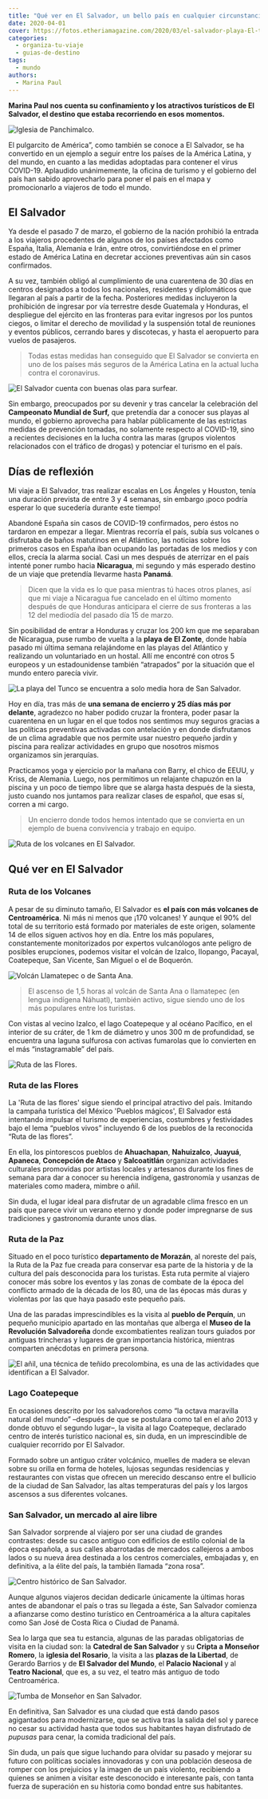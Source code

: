 ```yaml
---
title: "Qué ver en El Salvador, un bello país en cualquier circunstancia"
date: 2020-04-01
cover: https://fotos.etheriamagazine.com/2020/03/el-salvador-playa-El-tunco.jpg
categories: 
  - organiza-tu-viaje
  - guias-de-destino
tags: 
  - mundo
authors: 
  - Marina Paul
---
```


**Marina Paul nos cuenta su confinamiento y los atractivos turísticos de El Salvador, el 
destino que estaba recorriendo en esos momentos.** 

![Iglesia de Panchimalco.](https://fotos.etheriamagazine.com/2020/03/viajar-sola-Iglesia-Panchimalco.jpg "Iglesia de Panchimalco. © O.T. El Salvador")

El pulgarcito de América”, como también se conoce a El Salvador, se ha convertido en un 
ejemplo a seguir entre los países de la América Latina, y del mundo, en cuanto a las 
medidas adoptadas para contener el virus COVID-19. Aplaudido unánimemente, la oficina de 
turismo y el gobierno del país han sabido aprovecharlo para poner el país en el mapa y 
promocionarlo a viajeros de todo el mundo. 

## El Salvador

Ya desde el pasado 7 de marzo, el gobierno de la nación prohibió la entrada a los 
viajeros procedentes de algunos de los países afectados como España, Italia, Alemania e 
Irán, entre otros, convirtiéndose en el primer estado de América Latina en decretar 
acciones preventivas aún sin casos confirmados. 

A su vez, también obligó al cumplimiento de una cuarentena de 30 días en centros 
designados a todos los nacionales, residentes y diplomáticos que llegaran al país a 
partir de la fecha. Posteriores medidas incluyeron la prohibición de ingresar por vía 
terrestre desde Guatemala y Honduras, el despliegue del ejército en las fronteras para 
evitar ingresos por los puntos ciegos, o limitar el derecho de movilidad y la suspensión 
total de reuniones y eventos públicos, cerrando bares y discotecas, y hasta el 
aeropuerto para vuelos de pasajeros. 

> Todas estas medidas han conseguido que El Salvador se convierta en uno de los países más 
> seguros de la América Latina en la actual lucha contra el coronavirus. 

![El Salvador cuenta con buenas olas para surfear.](https://fotos.etheriamagazine.com/2020/03/el-salvador-surf-playa.jpg "El Salvador cuenta con buenas olas para surfear. © O.T. El Salvador")

Sin embargo, preocupados por su devenir y tras cancelar la celebración del **Campeonato 
Mundial de Surf,** que pretendía dar a conocer sus playas al mundo, el gobierno 
aprovecha para hablar públicamente de las estrictas medidas de prevención tomadas, no 
solamente respecto al COVID-19, sino a recientes decisiones en la lucha contra las maras 
(grupos violentos relacionados con el tráfico de drogas) y potenciar el turismo en el 
país. 

## Días de reflexión

Mi viaje a El Salvador, tras realizar escalas en Los Ángeles y Houston, tenía una 
duración prevista de entre 3 y 4 semanas, sin embargo ¡poco podría esperar lo que 
sucedería durante este tiempo! 

Abandoné España sin casos de COVID-19 confirmados, pero éstos no tardaron en empezar a 
llegar. Mientras recorría el país, subía sus volcanes o disfrutaba de baños matutinos en 
el Atlántico, las noticias sobre los primeros casos en España iban ocupando las portadas 
de los medios y con ellos, crecía la alarma social. Casi un mes después de aterrizar en 
el país intenté poner rumbo hacia **Nicaragua**, mi segundo y más esperado destino de un 
viaje que pretendía llevarme hasta **Panamá**. 

> Dicen que la vida es lo que pasa mientras tú haces otros planes, así que mi viaje a 
> Nicaragua fue cancelado en el último momento después de que Honduras anticipara el 
> cierre de sus fronteras a las 12 del mediodía del pasado día 15 de marzo. 

Sin posibilidad de entrar a Honduras y cruzar los 200 km que me separaban de Nicaragua, 
puse rumbo de vuelta a la **playa de El Zonte**, donde había pasado mi última semana 
relajándome en las playas del Atlántico y realizando un voluntariado en un hostal. Allí 
me encontré con otros 5 europeos y un estadounidense también “atrapados” por la 
situación que el mundo entero parecía vivir. 

![La playa del Tunco se encuentra a solo media hora de San Salvador.](https://fotos.etheriamagazine.com/2020/03/el-salvador-playa-El-tunco.jpg "La playa del Tunco se encuentra a solo media hora de San Salvador. © O.T. El Salvador")

Hoy en día, tras más de **una semana de encierro y 25 días más por delante**, agradezco 
no haber podido cruzar la frontera, poder pasar la cuarentena en un lugar en el que 
todos nos sentimos muy seguros gracias a las políticas preventivas activadas con 
antelación y en donde disfrutamos de un clima agradable que nos permite usar nuestro 
pequeño jardín y piscina para realizar actividades en grupo que nosotros mismos 
organizamos sin jerarquías. 

Practicamos yoga y ejercicio por la mañana con Barry, el chico de EEUU, y Kriss, de 
Alemania. Luego, nos permitimos un relajante chapuzón en la piscina y un poco de tiempo 
libre que se alarga hasta después de la siesta, justo cuando nos juntamos para realizar 
clases de español, que esas sí, corren a mi cargo. 

> Un encierro donde todos hemos intentado que se convierta en un ejemplo de buena 
> convivencia y trabajo en equipo. 

![Ruta de los volcanes en El Salvador.](https://fotos.etheriamagazine.com/2020/03/ruta-volcanes-el-salvador.jpg "Ruta de los volcanes en El Salvador. ©OT El Salvador")

## Qué ver en El Salvador

### Ruta de los Volcanes

A pesar de su diminuto tamaño, El Salvador es **el país con más volcanes de 
Centroamérica**. Ni más ni menos que ¡170 volcanes! Y aunque el 90% del total de su 
territorio está formado por materiales de este origen, solamente 14 de ellos siguen 
activos hoy en día. Entre los más populares, constantemente monitorizados por expertos 
vulcanólogos ante peligro de posibles erupciones, podemos visitar el volcán de Izalco, 
Ilopango, Pacayal, Coatepeque, San Vicente, San Miguel o el de Boquerón. 

![Volcán Llamatepec o de Santa Ana.](https://fotos.etheriamagazine.com/2020/03/volcan-Ilamatepec-Santa-Ana.jpg "Volcán Llamatepec o de Santa Ana. © O.T. El Salvador")

> El ascenso de 1,5 horas al volcán de Santa Ana o Ilamatepec (en lengua indígena 
> Náhuatl), también activo, sigue siendo uno de los más populares entre los turistas. 

Con vistas al vecino Izalco, el lago Coatepeque y al océano Pacífico, en el interior de 
su cráter, de 1 km de diámetro y unos 300 m de profundidad, se encuentra una laguna 
sulfurosa con activas fumarolas que lo convierten en el más “instagramable” del país. 

![Ruta de las Flores.](https://fotos.etheriamagazine.com/2020/03/ruta-flores-el-salvador.jpg "Ruta de las Flores. © O.T. El Salvador")

### Ruta de las Flores

La 'Ruta de las flores' sigue siendo el principal atractivo del país. Imitando la 
campaña turística del México 'Pueblos mágicos', El Salvador está intentando impulsar el 
turismo de experiencias, costumbres y festividades bajo el lema “pueblos vivos” 
incluyendo 6 de los pueblos de la reconocida “Ruta de las flores”. 

En ella, los pintorescos pueblos de **Ahuachapan**, **Nahuizalco**, **Juayuá**, 
**Apaneca**, **Concepción de Ataco** y **Salcoatitlán** organizan actividades culturales 
promovidas por artistas locales y artesanos durante los fines de semana para dar a 
conocer su herencia indígena, gastronomía y usanzas de materiales como madera, mimbre o 
añil. 

Sin duda, el lugar ideal para disfrutar de un agradable clima fresco en un país que 
parece vivir un verano eterno y donde poder impregnarse de sus tradiciones y gastronomía 
durante unos días. 

### Ruta de la Paz

Situado en el poco turístico **departamento de Morazán**, al noreste del país, la Ruta 
de la Paz fue creada para conservar esa parte de la historia y de la cultura del país 
desconocida para los turistas. Esta ruta permite al viajero conocer más sobre los 
eventos y las zonas de combate de la época del conflicto armado de la década de los 80, 
una de las épocas más duras y violentas por las que haya pasado este pequeño país. 

Una de las paradas imprescindibles es la visita al **pueblo de Perquín**, un pequeño 
municipio apartado en las montañas que alberga el **Museo de la Revolución Salvadoreña** 
donde excombatientes realizan tours guiados por antiguas trincheras y lugares de gran 
importancia histórica, mientras comparten anécdotas en primera persona. 

![El añil, una técnica de teñido precolombina, es una de las actividades que identifican a El Salvador.](https://fotos.etheriamagazine.com/2020/03/el-salvador-Anil.jpg "El añil, una técnica de teñido precolombina, es una de las actividades que identifican a El Salvador. © O.T. ElSalvador")

### Lago Coatepeque

En ocasiones descrito por los salvadoreños como “la octava maravilla natural del mundo” 
–después de que se postulara como tal en el año 2013 y donde obtuvo el segundo lugar–, 
la visita al lago Coatepeque, declarado centro de interés turístico nacional es, sin 
duda, en un imprescindible de cualquier recorrido por El Salvador. 

Formado sobre un antiguo cráter volcánico, muelles de madera se elevan sobre su orilla 
en forma de hoteles, lujosas segundas residencias y restaurantes con vistas que ofrecen 
un merecido descanso entre el bullicio de la ciudad de San Salvador, las altas 
temperaturas del país y los largos ascensos a sus diferentes volcanes. 

### San Salvador, un mercado al aire libre

San Salvador sorprende al viajero por ser una ciudad de grandes contrastes: desde su 
casco antiguo con edificios de estilo colonial de la época española, a sus calles 
abarrotadas de mercados callejeros a ambos lados o su nueva área destinada a los centros 
comerciales, embajadas y, en definitiva, a la élite del país, la también llamada “zona 
rosa”. 

![Centro histórico de San Salvador.](https://fotos.etheriamagazine.com/2020/03/centro-historico-san-salvador.jpg "Centro histórico de San Salvador. © O.T. El Salvador")

Aunque algunos viajeros decidan dedicarle únicamente la últimas horas antes de abandonar 
el país o tras su llegada a éste, San Salvador comienza a afianzarse como destino 
turístico en Centroamérica a la altura capitales como San José de Costa Rica o Ciudad de 
Panamá. 

Sea lo larga que sea tu estancia, algunas de las paradas obligatorias de visita en la 
ciudad son: la **Catedral de San Salvador** y su **Cripta a Monseñor Romero**, la 
**iglesia del Rosario**, la visita a las **plazas de la Libertad**, de Gerardo Barrios y 
de **El Salvador del Mundo**, el **Palacio Nacional** y al **Teatro Nacional**, que es, 
a su vez, el teatro más antiguo de todo Centroamérica. 

![Tumba de Monseñor en San Salvador.](https://fotos.etheriamagazine.com/2020/03/ruta-tumba-monsenor-san-salvador.jpg "Tumba de Monseñor en San Salvador. © O.T. El Salvador")

En definitiva, San Salvador es una ciudad que está dando pasos agigantados para 
modernizarse, que se activa tras la salida del sol y parece no cesar su actividad hasta 
que todos sus habitantes hayan disfrutado de _pupusas_ para cenar, la comida tradicional 
del país. 

Sin duda, un país que sigue luchando para olvidar su pasado y mejorar su futuro con 
políticas sociales innovadoras y con una población deseosa de romper con los prejuicios 
y la imagen de un país violento, recibiendo a quienes se animen a visitar este 
desconocido e interesante país, con tanta fuerza de superación en su historia como 
bondad entre sus habitantes.
